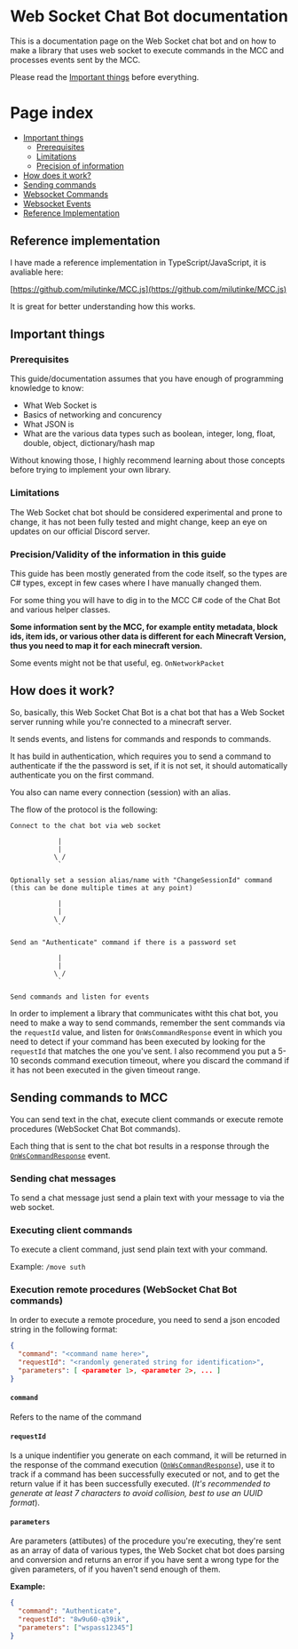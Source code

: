 # Web Socket Chat Bot documentation

This is a documentation page on the Web Socket chat bot and on how to make a library that uses web socket to execute commands in the MCC and processes events sent by the MCC.

Please read the [Important things](#important-things) before everything.

# Page index

- [Important things](#important-things)
  - [Prerequisites](#prerequisites)
  - [Limitations](#limitations)
  - [Precision of information](#precisionvalidity-of-the-information-in-this-guide)
- [How does it work?](#how-does-it-work)
- [Sending commands](#sending-commands-to-mcc)
- [Websocket Commands](Commands.md)
- [Websocket Events](Events.md)
- [Reference Implementation](#reference-implementation)

## Reference implementation

I have made a reference implementation in TypeScript/JavaScript, it is avaliable here: 

[https://github.com/milutinke/MCC.js](https://github.com/milutinke/MCC.js)

It is great for better understanding how this works.

## Important things

### Prerequisites 

This guide/documentation assumes that you have enough of programming knowledge to know:

  - What Web Socket is
  - Basics of networking and concurency
  - What JSON is
  - What are the various data types such as boolean, integer, long, float, double, object, dictionary/hash map

Without knowing those, I highly recommend learning about those concepts before trying to implement your own library.

### Limitations

The Web Socket chat bot should be considered experimental and prone to change, it has not been fully tested and might change, keep an eye on updates on our official Discord server.

### Precision/Validity of the information in this guide

This guide has been mostly generated from the code itself, so the types are C# types, except in few cases where I have manually changed them. 

For some thing you will have to dig in to the MCC C# code of the Chat Bot and various helper classes.

**Some information sent by the MCC, for example entity metadata, block ids, item ids, or various other data is different for each Minecraft Version, thus you need to map it for each minecraft version.**

Some events might not be that useful, eg. `OnNetworkPacket`

## How does it work?

So, basically, this Web Socket Chat Bot is a chat bot that has a Web Socket server running while you're connected to a minecraft server.

It sends events, and listens for commands and responds to commands.

It has build in authentication, which requires you to send a command to authenticate if the the password is set, if it is not set, it should automatically authenticate you on the first command.

You also can name every connection (session) with an alias.

The flow of the protocol is the following:

```
Connect to the chat bot via web socket

            |
            |
           \ /
            `

Optionally set a session alias/name with "ChangeSessionId" command 
(this can be done multiple times at any point)

            |
            |
           \ /
            `

Send an "Authenticate" command if there is a password set 

            |
            |
           \ /
            `

Send commands and listen for events
```

In order to implement a library that communicates witht this chat bot, you need to make a way to send commands, remember the sent commands via the `requestId` value, and listen for `OnWsCommandResponse` event in which you need to detect if your command has been executed by looking for the `requestId` that matches the one you've sent. I also recommend you put a 5-10 seconds command execution timeout, where you discard the command if it has not been executed in the given timeout range.

## Sending commands to MCC

You can send text in the chat, execute client commands or execute remote procedures (WebSocket Chat Bot commands).

Each thing that is sent to the chat bot results in a response through the [`OnWsCommandResponse`](#onwscommandresponse) event.

### Sending chat messages

To send a chat message just send a plain text with your message to via the web socket.

### Executing client commands

To execute a client command, just send plain text with your command.

Example: `/move suth`

### Execution remote procedures (WebSocket Chat Bot commands)

In order to execute a remote procedure, you need to send a json encoded string in the following format:

```json
{
  "command": "<command name here>",
  "requestId": "<randomly generated string for identification>",
  "parameters": [ <parameter 1>, <parameter 2>, ... ]
}
```

#### `command` 

  Refers to the name of the command

#### `requestId`

  Is a unique indentifier you generate on each command, it will be returned in the response of the command execution ([`OnWsCommandResponse`](#onwscommandresponse)), use it to track if a command has been successfully executed or not, and to get the return value if it has been successfully executed. (*It's recommended to generate at least 7 characters to avoid collision, best to use an UUID format*).

#### `parameters`
  
  Are parameters (attibutes) of the procedure you're executing, they're sent as an array of data of various types, the Web Socket chat bot does parsing and conversion and returns an error if you have sent a wrong type for the given parameters, of if you haven't send enough of them.

  **Example:**

  ```json
  {
    "command": "Authenticate",
    "requestId": "8w9u60-q39ik",
    "parameters": ["wspass12345"]
  }
  ```